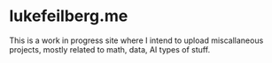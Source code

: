 # lukefeilberg.me
This is a work in progress site where I intend to upload miscallaneous projects, mostly related to math, data, AI types of stuff.
